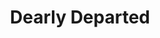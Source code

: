 ---
title: Dearly Departed
year: 2008
opening_date: 2008-01-11
closing_date: 2008-01-26
layout: productions
image:
image_caption:
image_credit:
playbill: 
category: 
details:
  Theatre: Theatre Jacksonville
  Venue: Little Theatre
cast:
  Bud Turpin: Fred Gatlin
  Raynelle Turpin: Shelly Higgins Hughes
  Ray-Bud Turpin: Bill White
  Lucille Turpin: Skyla Dawn Luckey
  Junior Turpin: Kenny Logsdon
  Suzanne Turpin: Brandy Hilboldt Allport
  Marguerite: Brooks Anne Hayes
  Royce: Michael Fritton
  Delightful Turpin: Zoie Matthew
  Reverend Hooker: Edward Kramer
  Veda: Skyla Dawn Luckey
  Norval: Fred Gatlin
  Nadine: Zoie Matthew
  Clyde: Joseph Walz
  Juanita: Teresa Arnold-Simmons
  Joy of Life Singer: 
    - Amber Holland
    - Debbie Hurm
    - Lisa LaGrande
    - Jessica Palombo
    - Neal Thorburn
    - Chris Valade
    - Joseph Walz
crew:
  Director: Andrew Dickson
  Technical Direcor: Jeffery L. Wagoner
  Scenic Design: Kelly J. Wagoner
  Lighting Design: Jeffery L. Wagoner
  Costume Design: Audrey Wagner
  Stage Manager: Katy Bilderback
  Assistant Stage Manager: Rhianna Hurt
  Sound Design: Andrew Dickson
  Sound Mixer: Beau Brown
  Properties: Phillip Grow
  Poster Design: Juan Unzueta
  Light Board Operation: Gloria Pepe
  Sound Board Operator: Katy Bilderback
  Follow Spot Operator: 
    - Greg Odenwald
    - Gloria Pepe
  Offstage Sound: Bill White
  Running Crew: 
    - Meon Graham
    - Sarah Kate Braddy
  Set Construction: 
    - Brandy Hilboldt Allport
    - Richard Allport
    - Meon Graham
    - Zoie Matthew
    - Shelby Ellis
    - Becca Runyan
    - Fred Gatlin
    - Gloria Pepe
    - Greg Odenwald
    - Mark Stater
orchestra:
external_links:
---
